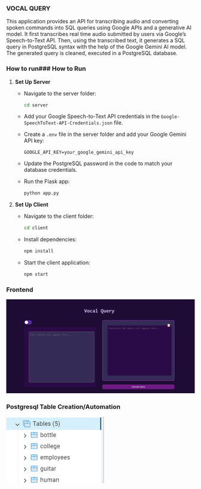### VOCAL QUERY

This application provides an API for transcribing audio and converting spoken commands into SQL queries using Google APIs and a generative AI model. It first transcribes real time audio submitted by users via Google’s Speech-to-Text API. Then, using the transcribed text, it generates a SQL query in PostgreSQL syntax with the help of the Google Gemini AI model. The generated query is cleaned, executed in a PostgreSQL database. 

### How to run### How to Run

1. **Set Up Server**

   - Navigate to the server folder:
     ```bash
     cd server
     ```

   - Add your Google Speech-to-Text API credentials in the `Google-SpeechToText-API-Credentials.json` file.

   - Create a `.env` file in the server folder and add your Google Gemini API key:
     ```env
     GOOGLE_API_KEY=your_google_gemini_api_key
     ```

   - Update the PostgreSQL password in the code to match your database credentials.

   - Run the Flask app:
     ```bash
     python app.py
     ```

2. **Set Up Client**

   - Navigate to the client folder:
     ```bash
     cd client
     ```

   - Install dependencies:
     ```bash
     npm install
     ```

   - Start the client application:
     ```bash
     npm start
     ```

### Frontend

![Architecture of Vocal Query](Images/Frontend.png)

### Postgresql Table Creation/Automation
![Architecture of Vocal Query](Images/Tables.png)





